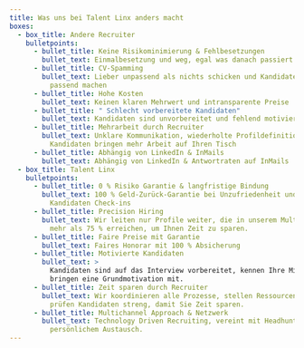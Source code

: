 ```yaml
---
title: Was uns bei Talent Linx anders macht
boxes:
  - box_title: Andere Recruiter
    bulletpoints:
      - bullet_title: Keine Risikominimierung & Fehlbesetzungen
        bullet_text: Einmalbesetzung und weg, egal was danach passiert
      - bullet_title: CV-Spamming
        bullet_text: Lieber unpassend als nichts schicken und Kandidaten im Prozess
          passend machen
      - bullet_title: Hohe Kosten
        bullet_text: Keinen klaren Mehrwert und intransparente Preise
      - bullet_title: " Schlecht vorbereitete Kandidaten"
        bullet_text: Kandidaten sind unvorbereitet und fehlend motiviert
      - bullet_title: Mehrarbeit durch Recruiter
        bullet_text: Unklare Kommunikation, wiederholte Profildefinition und unpassende
          Kandidaten bringen mehr Arbeit auf Ihren Tisch
      - bullet_title: Abhängig von LinkedIn & InMails
        bullet_text: Abhängig von LinkedIn & Antwortraten auf InMails
  - box_title: Talent Linx
    bulletpoints:
      - bullet_title: 0 % Risiko Garantie & langfristige Bindung
        bullet_text: 100 % Geld-Zurück-Garantie bei Unzufriedenheit und regelmäßige
          Kandidaten Check-ins
      - bullet_title: Precision Hiring
        bullet_text: Wir leiten nur Profile weiter, die in unserem Multi-Scoring-Modell
          mehr als 75 % erreichen, um Ihnen Zeit zu sparen.
      - bullet_title: Faire Preise mit Garantie
        bullet_text: Faires Honorar mit 100 % Absicherung
      - bullet_title: Motivierte Kandidaten
        bullet_text: >
          Kandidaten sind auf das Interview vorbereitet, kennen Ihre Mission und
          bringen eine Grundmotivation mit. 
      - bullet_title: Zeit sparen durch Recruiter
        bullet_text: Wir koordinieren alle Prozesse, stellen Ressourcen bereit und
          prüfen Kandidaten streng, damit Sie Zeit sparen.
      - bullet_title: Multichannel Approach & Netzwerk
        bullet_text: Technology Driven Recruiting, vereint mit Headhunting-Expertise und
          persönlichem Austausch.
---
```

